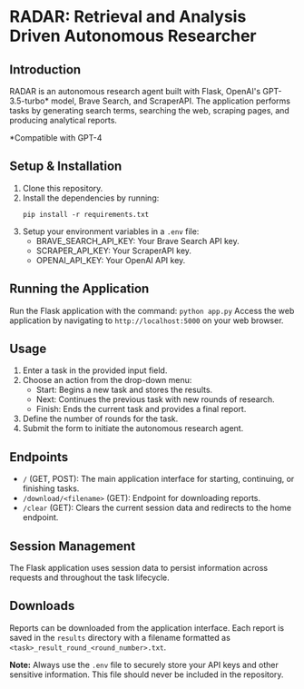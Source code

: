 # RADAR: Retrieval and Analysis Driven Autonomous Researcher

## Introduction
RADAR is an autonomous research agent built with Flask, OpenAI's GPT-3.5-turbo* model, Brave Search, and ScraperAPI. The application performs tasks by generating search terms, searching the web, scraping pages, and producing analytical reports. 

*Compatible with GPT-4

## Setup & Installation
1. Clone this repository.
2. Install the dependencies by running: 
    ```
    pip install -r requirements.txt
    ```
3. Setup your environment variables in a `.env` file:
    - BRAVE_SEARCH_API_KEY: Your Brave Search API key.
    - SCRAPER_API_KEY: Your ScraperAPI key.
    - OPENAI_API_KEY: Your OpenAI API key.

## Running the Application
Run the Flask application with the command:
    ```
    python app.py
    ```
Access the web application by navigating to `http://localhost:5000` on your web browser.

## Usage
1. Enter a task in the provided input field.
2. Choose an action from the drop-down menu:
    - Start: Begins a new task and stores the results.
    - Next: Continues the previous task with new rounds of research.
    - Finish: Ends the current task and provides a final report.
3. Define the number of rounds for the task.
4. Submit the form to initiate the autonomous research agent.

## Endpoints
- `/` (GET, POST): The main application interface for starting, continuing, or finishing tasks.
- `/download/<filename>` (GET): Endpoint for downloading reports.
- `/clear` (GET): Clears the current session data and redirects to the home endpoint.

## Session Management
The Flask application uses session data to persist information across requests and throughout the task lifecycle.

## Downloads
Reports can be downloaded from the application interface. Each report is saved in the `results` directory with a filename formatted as `<task>_result_round_<round_number>.txt`.

**Note:** Always use the `.env` file to securely store your API keys and other sensitive information. This file should never be included in the repository.

